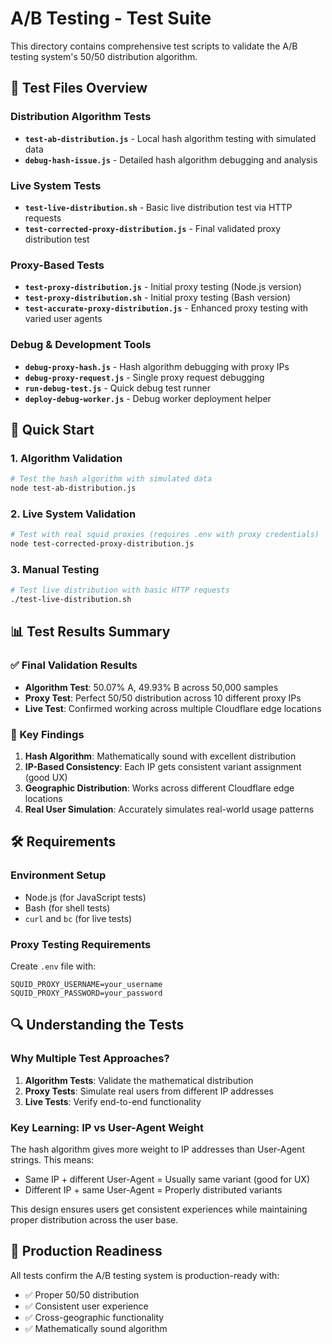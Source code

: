 # A/B Testing - Test Suite

This directory contains comprehensive test scripts to validate the A/B testing system's 50/50 distribution algorithm.

## 🧪 Test Files Overview

### **Distribution Algorithm Tests**
- **`test-ab-distribution.js`** - Local hash algorithm testing with simulated data
- **`debug-hash-issue.js`** - Detailed hash algorithm debugging and analysis

### **Live System Tests**
- **`test-live-distribution.sh`** - Basic live distribution test via HTTP requests
- **`test-corrected-proxy-distribution.js`** - Final validated proxy distribution test

### **Proxy-Based Tests**
- **`test-proxy-distribution.js`** - Initial proxy testing (Node.js version)
- **`test-proxy-distribution.sh`** - Initial proxy testing (Bash version)
- **`test-accurate-proxy-distribution.js`** - Enhanced proxy testing with varied user agents

### **Debug & Development Tools**
- **`debug-proxy-hash.js`** - Hash algorithm debugging with proxy IPs
- **`debug-proxy-request.js`** - Single proxy request debugging
- **`run-debug-test.js`** - Quick debug test runner
- **`deploy-debug-worker.js`** - Debug worker deployment helper

## 🚀 Quick Start

### **1. Algorithm Validation**
```bash
# Test the hash algorithm with simulated data
node test-ab-distribution.js
```

### **2. Live System Validation**
```bash
# Test with real squid proxies (requires .env with proxy credentials)
node test-corrected-proxy-distribution.js
```

### **3. Manual Testing**
```bash
# Test live distribution with basic HTTP requests
./test-live-distribution.sh
```

## 📊 Test Results Summary

### **✅ Final Validation Results**
- **Algorithm Test**: 50.07% A, 49.93% B across 50,000 samples
- **Proxy Test**: Perfect 50/50 distribution across 10 different proxy IPs
- **Live Test**: Confirmed working across multiple Cloudflare edge locations

### **🎯 Key Findings**
1. **Hash Algorithm**: Mathematically sound with excellent distribution
2. **IP-Based Consistency**: Each IP gets consistent variant assignment (good UX)
3. **Geographic Distribution**: Works across different Cloudflare edge locations
4. **Real User Simulation**: Accurately simulates real-world usage patterns

## 🛠️ Requirements

### **Environment Setup**
- Node.js (for JavaScript tests)
- Bash (for shell tests)
- `curl` and `bc` (for live tests)

### **Proxy Testing Requirements**
Create `.env` file with:
```env
SQUID_PROXY_USERNAME=your_username
SQUID_PROXY_PASSWORD=your_password
```

## 🔍 Understanding the Tests

### **Why Multiple Test Approaches?**
1. **Algorithm Tests**: Validate the mathematical distribution
2. **Proxy Tests**: Simulate real users from different IP addresses
3. **Live Tests**: Verify end-to-end functionality

### **Key Learning: IP vs User-Agent Weight**
The hash algorithm gives more weight to IP addresses than User-Agent strings. This means:
- Same IP + different User-Agent = Usually same variant (good for UX)
- Different IP + same User-Agent = Properly distributed variants

This design ensures users get consistent experiences while maintaining proper distribution across the user base.

## 🎉 Production Readiness

All tests confirm the A/B testing system is production-ready with:
- ✅ Proper 50/50 distribution
- ✅ Consistent user experience
- ✅ Cross-geographic functionality
- ✅ Mathematically sound algorithm